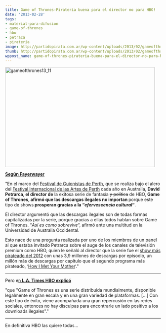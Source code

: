 ```yaml
---
title: Game of Thrones-Piratería buena para el director no para HBO!
date: '2013-02-28'
tags:
- material-para-difusion
- game-of-thrones
- hbo
- petraca
- pirateria
image: http://partidopirata.com.ar/wp-content/uploads/2013/02/gameofthrones13_11.jpg
thumb: http://partidopirata.com.ar/wp-content/uploads/2013/02/gameofthrones13_11-150x150.jpg
wppost_name: game-of-thrones-pirateria-buena-para-el-director-no-para-hbo
---
```


<a href="http://partidopirata.com.ar/wp-content/uploads/2013/02/gameofthrones13_11.jpg"><img class="aligncenter size-full wp-image-8586" alt="gameofthrones13_11" src="http://partidopirata.com.ar/wp-content/uploads/2013/02/gameofthrones13_11.jpg" width="484" height="322" /></a>

<strong><a href="http://www.fayerwayer.com/2013/02/director-de-game-of-thrones-afirma-que-las-descargas-ilegales-no-importan/" target="_blank">Según Fayerwayer</a></strong>

"En el marco del <a href="http://www.perthfestival.com.au/Perth-Writers-Festival/">Festival de Guionistas de Perth</a>, que se realiza bajo el alero del <a href="http://www.perthfestival.com.au/">Festival Internacional de las Artes de Perth</a> cada año en Australia, <strong>David Petrarca, el director de</strong> la exitosa serie de fantasía <del datetime="2013-02-27T17:25:22+00:00">y política</del> de HBO, <strong>Game of Thrones, afirmó que las descargas ilegales no importan </strong>porque este tipo de shows<strong> prosperan gracias a la “<em>efervescencia cultural</em>“</strong>.

El director argumentó que las descargas ilegales son de todas formas capitalizadas por la serie, porque gracias a ellas todos hablan sobre Game of Thrones. “<em>Así es como sobrevive</em>“, afirmó ante una multitud en la Universidad de Australia Occidental.

Esto nace de una pregunta realizada por uno de los miembros de un panel al que estaba invitado Petrarca sobre el auge de los canales de televisión premium como HBO, quien le señaló al director que la serie fue el <a href="http://www.fayerwayer.com/2012/12/game-of-thrones-es-la-serie-mas-descargada-de-2012/">show más pirateado del 2012</a> con unas 3,9 millones de descargas por episodio, un millón más de descargas por capítulo que el segundo programa más pirateado, ‘<a href="http://images1.wikia.nocookie.net/__cb20101127060437/himym/images/5/59/Eating_a_sandwich.png">How I Met Your Mother</a>‘."

<hr />

Pero e<a href="http://herocomplex.latimes.com/tv/game-of-thrones-piracy-comment-rejected-by-hbo/#/0" target="_blank">n<strong> L.A. Times HBO explicó
</strong></a>

"que "Game of Thrones es una serie distribuida mundialmente, disponible legalmente en gran escala y en una gran variedad de plataformas. [...] Con este tipo de éxito, viene acompañada una gran repercusión en las redes sociales, entonces no hay disculpas para encontrarle un lado positivo a los downloads ilegales"."

<hr />

En definitiva HBO las quiere todas...
